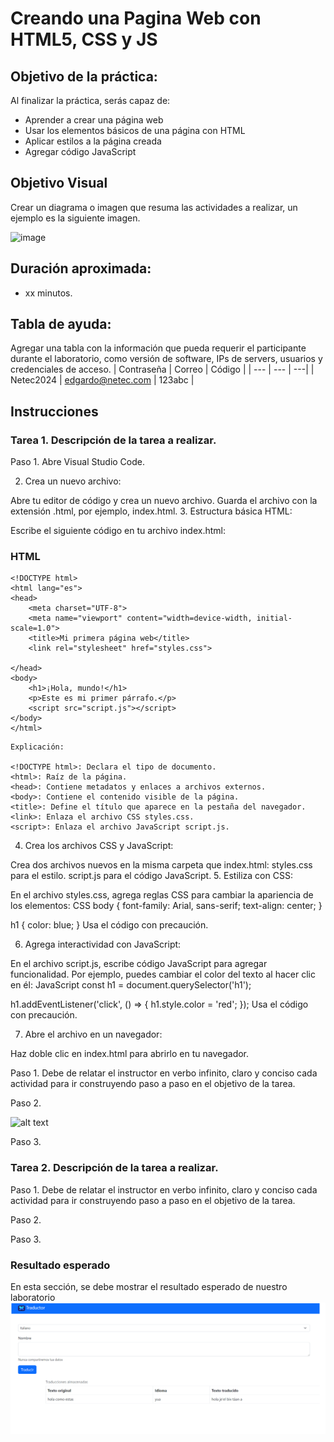 # Creando una Pagina Web con HTML5, CSS y JS

## Objetivo de la práctica:
Al finalizar la práctica, serás capaz de:
- Aprender a crear una página web
- Usar los elementos básicos de una página con HTML
- Aplicar estilos a la página creada
- Agregar código JavaScript 

## Objetivo Visual 
Crear un diagrama o imagen que resuma las actividades a realizar, un ejemplo es la siguiente imagen. 

![image](https://github.com/user-attachments/assets/6cb83a41-ca28-46ff-ab36-b67790e5ab93)

## Duración aproximada:
- xx minutos.

## Tabla de ayuda:
Agregar una tabla con la información que pueda requerir el participante durante el laboratorio, como versión de software, IPs de servers, usuarios y credenciales de acceso.
| Contraseña | Correo | Código |
| --- | --- | ---|
| Netec2024 | edgardo@netec.com | 123abc |

## Instrucciones 
<!-- Proporciona pasos detallados sobre cómo configurar y administrar sistemas, implementar soluciones de software, realizar pruebas de seguridad, o cualquier otro escenario práctico relevante para el campo de la tecnología de la información -->
### Tarea 1. Descripción de la tarea a realizar.

Paso 1. Abre Visual Studio Code.

2. Crea un nuevo archivo:

Abre tu editor de código y crea un nuevo archivo.
Guarda el archivo con la extensión .html, por ejemplo, index.html.
3. Estructura básica HTML:

Escribe el siguiente código en tu archivo index.html:

### HTML
```
<!DOCTYPE html>
<html lang="es">
<head>
    <meta charset="UTF-8">
    <meta name="viewport" content="width=device-width, initial-scale=1.0">
    <title>Mi primera página web</title>
    <link rel="stylesheet" href="styles.css">   

</head>
<body>
    <h1>¡Hola, mundo!</h1>
    <p>Este es mi primer párrafo.</p>
    <script src="script.js"></script>
</body>
</html>
```

```
Explicación:

<!DOCTYPE html>: Declara el tipo de documento.
<html>: Raíz de la página.
<head>: Contiene metadatos y enlaces a archivos externos.
<body>: Contiene el contenido visible de la página.
<title>: Define el título que aparece en la pestaña del navegador.
<link>: Enlaza el archivo CSS styles.css.
<script>: Enlaza el archivo JavaScript script.js.
```

4. Crea los archivos CSS y JavaScript:

Crea dos archivos nuevos en la misma carpeta que index.html:
styles.css para el estilo.
script.js para el código JavaScript.
5. Estiliza con CSS:

En el archivo styles.css, agrega reglas CSS para cambiar la apariencia de los elementos:
CSS
body {
    font-family: Arial, sans-serif;
    text-align: center;
}

h1 {
    color: blue;
}
Usa el código con precaución.

6. Agrega interactividad con JavaScript:

En el archivo script.js, escribe código JavaScript para agregar funcionalidad. Por ejemplo, puedes cambiar el color del texto al hacer clic en él:
JavaScript
const h1 = document.querySelector('h1');

h1.addEventListener('click', () => {
    h1.style.color = 'red';
});
Usa el código con precaución.

7. Abre el archivo en un navegador:

Haz doble clic en index.html para abrirlo en tu navegador.


Paso 1. Debe de relatar el instructor en verbo infinito, claro y conciso cada actividad para ir construyendo paso a paso en el objetivo de la tarea.

Paso 2. <!-- Añadir instrucción -->

![alt text](image.png)

Paso 3. <!-- Añadir instrucción -->

### Tarea 2. Descripción de la tarea a realizar.
Paso 1. Debe de relatar el instructor en verbo infinito, claro y conciso cada actividad para ir construyendo paso a paso en el objetivo de la tarea.

Paso 2. <!-- Añadir instrucción -->

Paso 3. <!-- Añadir instrucción -->

### Resultado esperado
En esta sección, se debe mostrar el resultado esperado de nuestro laboratorio
![imagen resultado](../images/img3.png)
